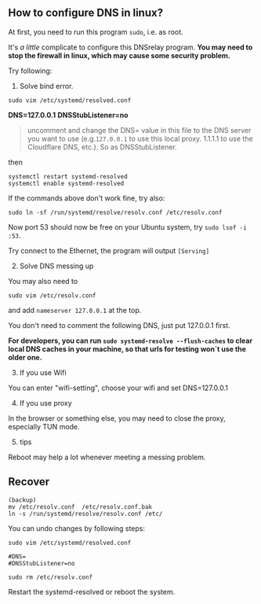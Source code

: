## How to configure DNS in linux?

At first, you need to run this program `sudo`, i.e. as root.

It's *a little* complicate to configure this DNSrelay program. **You may need to stop the firewall in linux, which may cause some security problem.**

Try following:

1. Solve bind error.

```
sudo vim /etc/systemd/resolved.conf
```

**DNS=127.0.0.1**
**DNSStubListener=no** 
> uncomment and change the DNS= value in this file to the DNS server you want to use (e.g.`127.0.0.1` to use this local proxy. 1.1.1.1 to use the Cloudflare DNS, etc.). So as DNSStubListener.

then

```
systemctl restart systemd-resolved
systemctl enable systemd-resolved
```

If the commands above don't work fine, try also:

```
sudo ln -sf /run/systemd/resolve/resolv.conf /etc/resolv.conf
```

Now port 53 should now be free on your Ubuntu system, try  `sudo lsof -i :53`.

Try connect to the Ethernet, the program will output
`[Serving]`

2. Solve DNS messing up

You may also need to

```
sudo vim /etc/resolv.conf
```

and add `nameserver 127.0.0.1` at the top.

You don't need to comment the following DNS, just put 127.0.0.1 first.

**For developers, you can run `sudo systemd-resolve --flush-caches` to clear local DNS caches in your machine, so that urls for testing won`t use the older one.**

3. If you use Wifi

You can enter "wifi-setting", choose your wifi and set DNS=127.0.0.1

4. If you use proxy

In the browser or something else, you may need to close the proxy, especially TUN mode.

5. tips

Reboot may help a lot whenever meeting a messing problem.

## Recover

```
(backup)
mv /etc/resolv.conf  /etc/resolv.conf.bak
ln -s /run/systemd/resolve/resolv.conf /etc/
```

You can undo changes by following steps:

```
sudo vim /etc/systemd/resolved.conf

#DNS=
#DNSStubListener=no

sudo rm /etc/resolv.conf
```

Restart the systemd-resolved or reboot the system. 